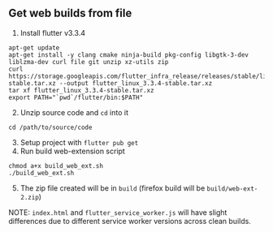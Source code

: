## Get web builds from file
1. Install flutter v3.3.4
```
apt-get update
apt-get install -y clang cmake ninja-build pkg-config libgtk-3-dev liblzma-dev curl file git unzip xz-utils zip
curl https://storage.googleapis.com/flutter_infra_release/releases/stable/linux/flutter_linux_3.3.4-stable.tar.xz --output flutter_linux_3.3.4-stable.tar.xz
tar xf flutter_linux_3.3.4-stable.tar.xz
export PATH="`pwd`/flutter/bin:$PATH"
```
2. Unzip source code and `cd` into it 
```
cd /path/to/source/code
```
3. Setup project with `flutter pub get`
4. Run build web-extension script
```
chmod a+x build_web_ext.sh
./build_web_ext.sh
```
5. The zip file created will be in `build` (firefox build will be `build/web-ext-2.zip`)

NOTE: `index.html` and `flutter_service_worker.js` will have slight differences due to different service worker versions across clean builds.